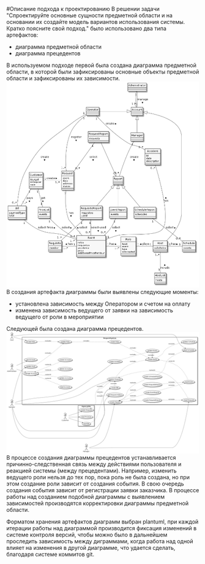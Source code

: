 #Описание подхода к проектированию
В решении задачи "Спроектируйте основные сущности предметной области и на основании их создайте модель вариантов использования системы. Кратко поясните свой подход." было использовано два типа артефактов:
- диаграмма предметной области
- диаграмма прецедентов

В используемом подходе первой была создана диаграмма предметной области, в которой были зафиксированы основные объекты предметной области и зафиксированы их зависимости.
![domain diagram](domain-diagram.png)
В создания артефакта диаграммы были выявлены следующие моменты:
- установлена зависимость между Оператором и счетом на оплату
- изменена зависимость ведущего от заявки на зависимость ведущего от роли в мероприятии

Следующей была создана диаграмма прецедентов.
![use case diagram](use-case-diagram.png)
В процессе создания диаграммы прецедентов устанавливается причинно-следственная связь между действиями пользователя и реакцией системы (между прецедентами). Например, изменить ведущего роли нельзя до тех пор, пока роль не была создана, но при этом создание роли зависит от создания события. В свою очередь создания события зависит от регистрации заявки заказчика. В процессе работы над созданием подобной диаграммы с выявлением зависимостей производятся корректировки диаграммы предметной области.

Форматом хранения артефактов диаграмм выбран plantuml, при каждой итерации работы над диаграммой производится фиксация изменений в системе контроля версий, чтобы можно было в дальнейшем проследить зависимость между диграммами, когда работа над одной влияет на изменения в другой диаграмме, что удается сделать, благодаря системе коммитов git.
